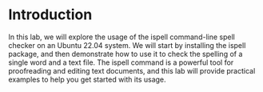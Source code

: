 # Introduction

In this lab, we will explore the usage of the ispell command-line spell checker on an Ubuntu 22.04 system. We will start by installing the ispell package, and then demonstrate how to use it to check the spelling of a single word and a text file. The ispell command is a powerful tool for proofreading and editing text documents, and this lab will provide practical examples to help you get started with its usage.
